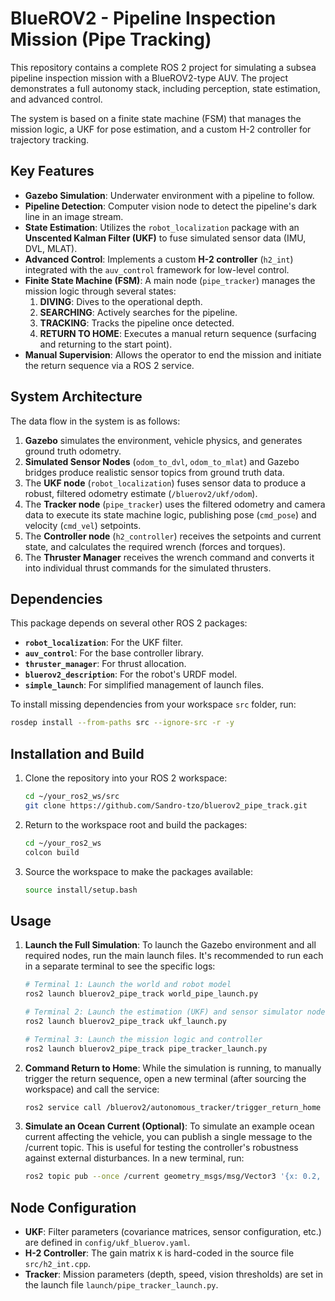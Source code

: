 # BlueROV2 - Pipeline Inspection Mission (Pipe Tracking)

This repository contains a complete ROS 2 project for simulating a subsea pipeline inspection mission with a BlueROV2-type AUV. The project demonstrates a full autonomy stack, including perception, state estimation, and advanced control.

The system is based on a finite state machine (FSM) that manages the mission logic, a UKF for pose estimation, and a custom H-2 controller for trajectory tracking.

## Key Features

-   **Gazebo Simulation**: Underwater environment with a pipeline to follow.
-   **Pipeline Detection**: Computer vision node to detect the pipeline's dark line in an image stream.
-   **State Estimation**: Utilizes the `robot_localization` package with an **Unscented Kalman Filter (UKF)** to fuse simulated sensor data (IMU, DVL, MLAT).
-   **Advanced Control**: Implements a custom **H-2 controller** (`h2_int`) integrated with the `auv_control` framework for low-level control.
-   **Finite State Machine (FSM)**: A main node (`pipe_tracker`) manages the mission logic through several states:
    1.  **DIVING**: Dives to the operational depth.
    2.  **SEARCHING**: Actively searches for the pipeline.
    3.  **TRACKING**: Tracks the pipeline once detected.
    4.  **RETURN TO HOME**: Executes a manual return sequence (surfacing and returning to the start point).
-   **Manual Supervision**: Allows the operator to end the mission and initiate the return sequence via a ROS 2 service.

## System Architecture

The data flow in the system is as follows:
1.  **Gazebo** simulates the environment, vehicle physics, and generates ground truth odometry.
2.  **Simulated Sensor Nodes** (`odom_to_dvl`, `odom_to_mlat`) and Gazebo bridges produce realistic sensor topics from ground truth data.
3.  The **UKF node** (`robot_localization`) fuses sensor data to produce a robust, filtered odometry estimate (`/bluerov2/ukf/odom`).
4.  The **Tracker node** (`pipe_tracker`) uses the filtered odometry and camera data to execute its state machine logic, publishing pose (`cmd_pose`) and velocity (`cmd_vel`) setpoints.
5.  The **Controller node** (`h2_controller`) receives the setpoints and current state, and calculates the required wrench (forces and torques).
6.  The **Thruster Manager** receives the wrench command and converts it into individual thrust commands for the simulated thrusters.

## Dependencies

This package depends on several other ROS 2 packages:

-   **`robot_localization`**: For the UKF filter.
-   **`auv_control`**: For the base controller library.
-   **`thruster_manager`**: For thrust allocation.
-   **`bluerov2_description`**: For the robot's URDF model.
-   **`simple_launch`**: For simplified management of launch files.

To install missing dependencies from your workspace `src` folder, run:
```bash
rosdep install --from-paths src --ignore-src -r -y
```

## Installation and Build

1.  Clone the repository into your ROS 2 workspace:
    ```bash
    cd ~/your_ros2_ws/src
    git clone https://github.com/Sandro-tzo/bluerov2_pipe_track.git
    ```
2.  Return to the workspace root and build the packages:
    ```bash
    cd ~/your_ros2_ws
    colcon build
    ```
3.  Source the workspace to make the packages available:
    ```bash
    source install/setup.bash
    ```

## Usage

1.  **Launch the Full Simulation**:
    To launch the Gazebo environment and all required nodes, run the main launch files. It's recommended to run each in a separate terminal to see the specific logs:
    ```bash
    # Terminal 1: Launch the world and robot model
    ros2 launch bluerov2_pipe_track world_pipe_launch.py
    
    # Terminal 2: Launch the estimation (UKF) and sensor simulator nodes
    ros2 launch bluerov2_pipe_track ukf_launch.py
    
    # Terminal 3: Launch the mission logic and controller
    ros2 launch bluerov2_pipe_track pipe_tracker_launch.py
    ```

2.  **Command Return to Home**:
    While the simulation is running, to manually trigger the return sequence, open a new terminal (after sourcing the workspace) and call the service:
    ```bash
    ros2 service call /bluerov2/autonomous_tracker/trigger_return_home std_srvs/srv/Trigger '{}'
    ```

2.  **Simulate an Ocean Current (Optional)**:
    To simulate an example ocean current affecting the vehicle, you can publish a single message to the /current topic. This is useful for testing the controller's robustness against external disturbances. In a new terminal, run:
    ```bash
    ros2 topic pub --once /current geometry_msgs/msg/Vector3 '{x: 0.2, y: 0.6, z: 0.05}'
    ```


## Node Configuration

-   **UKF**: Filter parameters (covariance matrices, sensor configuration, etc.) are defined in `config/ukf_bluerov.yaml`.
-   **H-2 Controller**: The gain matrix `K` is hard-coded in the source file `src/h2_int.cpp`.
-   **Tracker**: Mission parameters (depth, speed, vision thresholds) are set in the launch file `launch/pipe_tracker_launch.py`.
